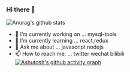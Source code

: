 ### Hi there 👋
![Anurag's github stats](https://github-readme-stats.vercel.app/api?username=iy88&show_icons=true)
- 🔭 I’m currently working on ... mysql-tools
- 🌱 I’m currently learning ... react,redux
- 💬 Ask me about ... javascript nodejs
- 📫 How to reach me: ... twitter wechat bilibili
[![Ashutosh's github activity graph](https://activity-graph.herokuapp.com/graph?username=iy88&theme=github)](https://github.com/ashutosh00710/github-readme-activity-graph)
